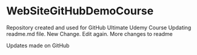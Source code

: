 # WebSiteGitHubDemoCourse
Repository created and used for GitHub Ultimate Udemy Course
Updating readme.md file.
New Change.
Edit again.
More changes to readme

Updates made on GitHub
